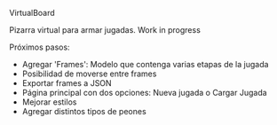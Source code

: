 VirtualBoard

Pizarra virtual para armar jugadas. Work in progress

Próximos pasos:
 - Agregar 'Frames': Modelo que contenga varias etapas de la jugada
 - Posibilidad de moverse entre frames
 - Exportar frames a JSON
 - Página principal con dos opciones: Nueva jugada o Cargar Jugada
 - Mejorar estilos
 - Agregar distintos tipos de peones